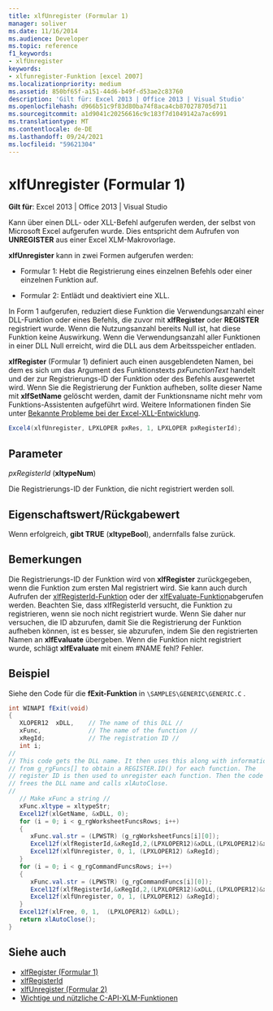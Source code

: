 ```yaml
---
title: xlfUnregister (Formular 1)
manager: soliver
ms.date: 11/16/2014
ms.audience: Developer
ms.topic: reference
f1_keywords:
- xlfUnregister
keywords:
- xlfunregister-Funktion [excel 2007]
ms.localizationpriority: medium
ms.assetid: 850bf65f-a151-44d6-b49f-d53ae2c83760
description: 'Gilt für: Excel 2013 | Office 2013 | Visual Studio'
ms.openlocfilehash: d966b51c9f83d80ba74f8aca4cb870278705d711
ms.sourcegitcommit: a1d9041c20256616c9c183f7d1049142a7ac6991
ms.translationtype: MT
ms.contentlocale: de-DE
ms.lasthandoff: 09/24/2021
ms.locfileid: "59621304"
---
```

# <a name="xlfunregister-form-1"></a>xlfUnregister (Formular 1)

**Gilt für**: Excel 2013 | Office 2013 | Visual Studio 
  
Kann über einen DLL- oder XLL-Befehl aufgerufen werden, der selbst von Microsoft Excel aufgerufen wurde. Dies entspricht dem Aufrufen von **UNREGISTER** aus einer Excel XLM-Makrovorlage. 
  
**xlfUnregister** kann in zwei Formen aufgerufen werden: 
  
- Formular 1: Hebt die Registrierung eines einzelnen Befehls oder einer einzelnen Funktion auf.
    
- Formular 2: Entlädt und deaktiviert eine XLL.
    
In Form 1 aufgerufen, reduziert diese Funktion die Verwendungsanzahl einer DLL-Funktion oder eines Befehls, die zuvor mit **xlfRegister** oder **REGISTER** registriert wurde. Wenn die Nutzungsanzahl bereits Null ist, hat diese Funktion keine Auswirkung. Wenn die Verwendungsanzahl aller Funktionen in einer DLL Null erreicht, wird die DLL aus dem Arbeitsspeicher entladen.
  
**xlfRegister** (Formular 1) definiert auch einen ausgeblendeten Namen, bei dem es sich um das Argument des Funktionstexts  _pxFunctionText_ handelt und der zur Registrierungs-ID der Funktion oder des Befehls ausgewertet wird. Wenn Sie die Registrierung der Funktion aufheben, sollte dieser Name mit **xlfSetName** gelöscht werden, damit der Funktionsname nicht mehr vom Funktions-Assistenten aufgeführt wird. Weitere Informationen finden Sie unter [Bekannte Probleme bei der Excel-XLL-Entwicklung](known-issues-in-excel-xll-development.md).
  
```cs
Excel4(xlfUnregister, LPXLOPER pxRes, 1, LPXLOPER pxRegisterId);
```

## <a name="parameters"></a>Parameter

_pxRegisterId_ (**xltypeNum**)
  
Die Registrierungs-ID der Funktion, die nicht registriert werden soll.
  
## <a name="property-valuereturn-value"></a>Eigenschaftswert/Rückgabewert

Wenn erfolgreich, **gibt TRUE** (**xltypeBool**), andernfalls false zurück.
  
## <a name="remarks"></a>Bemerkungen

Die Registrierungs-ID der Funktion wird von **xlfRegister** zurückgegeben, wenn die Funktion zum ersten Mal registriert wird. Sie kann auch durch Aufrufen der [xlfRegisterId-Funktion](xlfregisterid.md) oder der [xlfEvaluate-Funktion](xlfevaluate.md)abgerufen werden. Beachten Sie, dass xlfRegisterId versucht, die Funktion zu registrieren, wenn sie noch nicht registriert wurde. Wenn Sie daher nur versuchen, die ID abzurufen, damit Sie die Registrierung der Funktion aufheben können, ist es besser, sie abzurufen, indem Sie den registrierten Namen an **xlfEvaluate** übergeben. Wenn die Funktion nicht registriert wurde, schlägt **xlfEvaluate** mit einem #NAME fehl? Fehler. 
  
## <a name="example"></a>Beispiel

Siehe den Code für die **fExit-Funktion** in  `\SAMPLES\GENERIC\GENERIC.C` .
  
```cs
int WINAPI fExit(void)
{
   XLOPER12  xDLL,    // The name of this DLL //
   xFunc,             // The name of the function //
   xRegId;            // The registration ID //
   int i;
//
// This code gets the DLL name. It then uses this along with information
// from g_rgFuncs[] to obtain a REGISTER.ID() for each function. The
// register ID is then used to unregister each function. Then the code
// frees the DLL name and calls xlAutoClose.
//
   // Make xFunc a string //
   xFunc.xltype = xltypeStr;
   Excel12f(xlGetName, &xDLL, 0);
   for (i = 0; i < g_rgWorksheetFuncsRows; i++)
   {
      xFunc.val.str = (LPWSTR) (g_rgWorksheetFuncs[i][0]);
      Excel12f(xlfRegisterId,&xRegId,2,(LPXLOPER12)&xDLL,(LPXLOPER12)&xFunc);
      Excel12f(xlfUnregister, 0, 1, (LPXLOPER12) &xRegId);
   }
   for (i = 0; i < g_rgCommandFuncsRows; i++)
   {
      xFunc.val.str = (LPWSTR) (g_rgCommandFuncs[i][0]);
      Excel12f(xlfRegisterId,&xRegId,2,(LPXLOPER12)&xDLL,(LPXLOPER12)&xFunc);
      Excel12f(xlfUnregister, 0, 1, (LPXLOPER12) &xRegId);
   }
   Excel12f(xlFree, 0, 1,  (LPXLOPER12) &xDLL);
   return xlAutoClose();
}
```

## <a name="see-also"></a>Siehe auch

- [xlfRegister (Formular 1)](xlfregister-form-1.md)
- [xlfRegisterId](xlfregisterid.md)
- [xlfUnregister (Formular 2)](xlfunregister-form-2.md)
- [Wichtige und nützliche C-API-XLM-Funktionen](essential-and-useful-c-api-xlm-functions.md)

